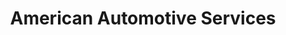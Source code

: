 ---
title: "American Automotive Services"
url: /lafayette/american-automotive-services/
shop: Autowerkstatt
---